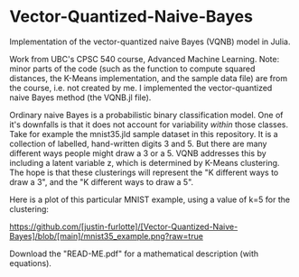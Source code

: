 # Vector-Quantized-Naive-Bayes
Implementation of the vector-quantized naive Bayes (VQNB) model in Julia. 

Work from UBC's CPSC 540 course, Advanced Machine Learning. Note: minor parts of the code (such as the function to compute squared distances, the K-Means implementation, and the sample data file) are from the course, i.e. not created by me. I implemented the vector-quantized naive Bayes method (the VQNB.jl file). 

Ordinary naive Bayes is a probabilistic binary classification model. One of it's downfalls is that it does not account for variability *within* those classes. Take for example the mnist35.jld sample dataset in this repository. It is a collection of labelled, hand-written digits 3 and 5. But there are many different ways people might draw a 3 or a 5. VQNB addresses this by including a latent variable z, which is determined by K-Means clustering. The hope is that these clusterings will represent the "K different ways to draw a 3", and the "K different ways to draw a 5". 

Here is a plot of this particular MNIST example, using a value of k=5 for the clustering:

https://github.com/[justin-furlotte]/[Vector-Quantized-Naive-Bayes]/blob/[main]/mnist35_example.png?raw=true

Download the "READ-ME.pdf" for a mathematical description (with equations).

